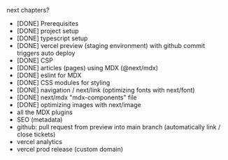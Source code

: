 next chapters?

* \[DONE] Prerequisites
* \[DONE] project setup
* \[DONE] typescript setup
* \[DONE] vercel preview (staging environment) with github commit triggers auto deploy
* \[DONE] CSP
* \[DONE] articles (pages) using MDX (@next/mdx)
* \[DONE] eslint for MDX
* \[DONE] CSS modules for styling
* \[DONE] navigation / next/link (optimizing fonts with next/font)
* \[DONE] next/mdx "mdx-components" file
* \[DONE] optimizing images with next/image
* all the MDX plugins
* SEO (metadata)
* github: pull request from preview into main branch (automatically link / close tickets)
* vercel analytics
* vercel prod release (custom domain)















